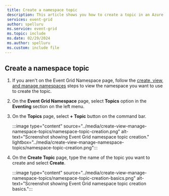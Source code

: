 ```yaml
---
 title: Create a namespace topic
 description: This article shows you how to create a topic in an Azure Event Grid namespace.
 services: event-grid
 author: spelluru
 ms.service: event-grid
 ms.topic: include
 ms.date: 02/29/2024
 ms.author: spelluru
 ms.custom: include file
---
```


## Create a namespace topic

1. If you aren't on the Event Grid Namespace page, follow the [create, view, and manage namespaces](../create-view-manage-namespaces.md) steps to view the namespace you want to use to create the topic.
2. On the **Event Grid Namespace** page, select **Topics** option in the **Eventing** section on the left menu.
3. On the **Topics** page, select **+ Topic** button on the command bar.

    :::image type="content" source="../media/create-view-manage-namespace-topics/namespace-topic-creation.png" alt-text="Screenshot showing Event Grid namespace topic creation." lightbox="../media/create-view-manage-namespace-topics/namespace-topic-creation.png":::
4. On the **Create Topic** page, type the name of the topic you want to create and select **Create**.

    :::image type="content" source="../media/create-view-manage-namespace-topics/namespace-topic-creation-basics.png" alt-text="Screenshot showing Event Grid namespace topic creation basics.":::

